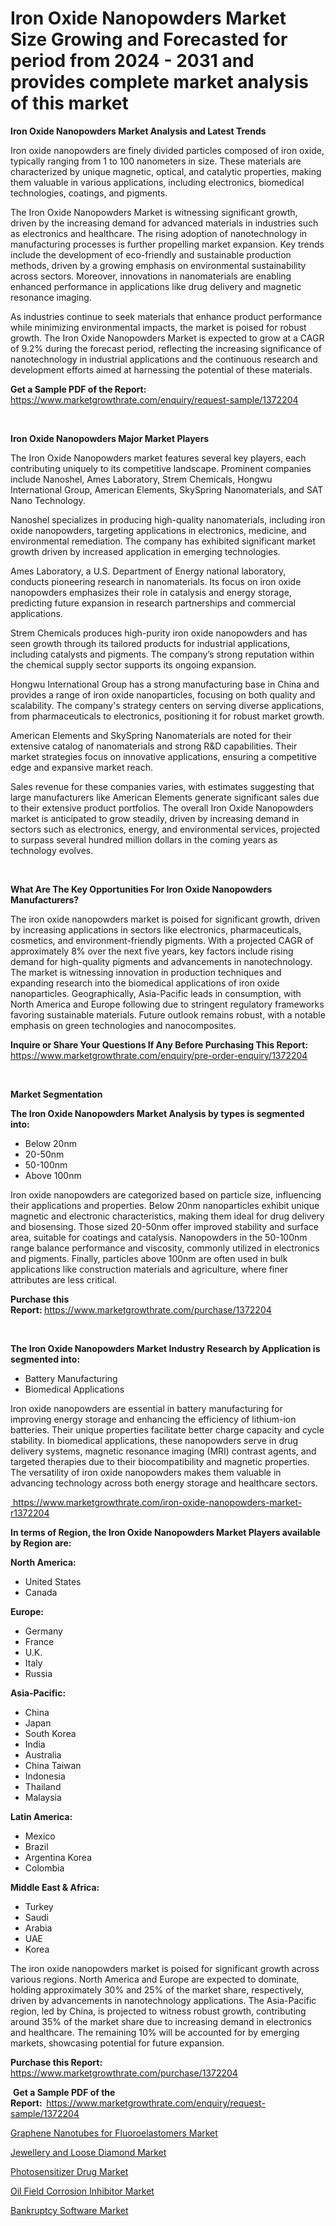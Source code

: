 <p><h1>Iron Oxide Nanopowders Market Size Growing and Forecasted for period from 2024 - 2031 and provides complete market analysis of this market</h1></p><p><strong>Iron Oxide Nanopowders Market Analysis and Latest Trends</strong></p>
<p><p>Iron oxide nanopowders are finely divided particles composed of iron oxide, typically ranging from 1 to 100 nanometers in size. These materials are characterized by unique magnetic, optical, and catalytic properties, making them valuable in various applications, including electronics, biomedical technologies, coatings, and pigments.</p><p>The Iron Oxide Nanopowders Market is witnessing significant growth, driven by the increasing demand for advanced materials in industries such as electronics and healthcare. The rising adoption of nanotechnology in manufacturing processes is further propelling market expansion. Key trends include the development of eco-friendly and sustainable production methods, driven by a growing emphasis on environmental sustainability across sectors. Moreover, innovations in nanomaterials are enabling enhanced performance in applications like drug delivery and magnetic resonance imaging.</p><p>As industries continue to seek materials that enhance product performance while minimizing environmental impacts, the market is poised for robust growth. The Iron Oxide Nanopowders Market is expected to grow at a CAGR of 9.2% during the forecast period, reflecting the increasing significance of nanotechnology in industrial applications and the continuous research and development efforts aimed at harnessing the potential of these materials.</p></p>
<p><strong>Get a Sample PDF of the Report:&nbsp;</strong> <a href="https://www.marketgrowthrate.com/enquiry/request-sample/1372204">https://www.marketgrowthrate.com/enquiry/request-sample/1372204</a></p>
<p>&nbsp;</p>
<p><strong>Iron Oxide Nanopowders Major Market Players</strong></p>
<p><p>The Iron Oxide Nanopowders market features several key players, each contributing uniquely to its competitive landscape. Prominent companies include Nanoshel, Ames Laboratory, Strem Chemicals, Hongwu International Group, American Elements, SkySpring Nanomaterials, and SAT Nano Technology.</p><p>Nanoshel specializes in producing high-quality nanomaterials, including iron oxide nanopowders, targeting applications in electronics, medicine, and environmental remediation. The company has exhibited significant market growth driven by increased application in emerging technologies. </p><p>Ames Laboratory, a U.S. Department of Energy national laboratory, conducts pioneering research in nanomaterials. Its focus on iron oxide nanopowders emphasizes their role in catalysis and energy storage, predicting future expansion in research partnerships and commercial applications.</p><p>Strem Chemicals produces high-purity iron oxide nanopowders and has seen growth through its tailored products for industrial applications, including catalysts and pigments. The company’s strong reputation within the chemical supply sector supports its ongoing expansion.</p><p>Hongwu International Group has a strong manufacturing base in China and provides a range of iron oxide nanoparticles, focusing on both quality and scalability. The company's strategy centers on serving diverse applications, from pharmaceuticals to electronics, positioning it for robust market growth.</p><p>American Elements and SkySpring Nanomaterials are noted for their extensive catalog of nanomaterials and strong R&D capabilities. Their market strategies focus on innovative applications, ensuring a competitive edge and expansive market reach. </p><p>Sales revenue for these companies varies, with estimates suggesting that large manufacturers like American Elements generate significant sales due to their extensive product portfolios. The overall Iron Oxide Nanopowders market is anticipated to grow steadily, driven by increasing demand in sectors such as electronics, energy, and environmental services, projected to surpass several hundred million dollars in the coming years as technology evolves.</p></p>
<p>&nbsp;</p>
<p><strong>What Are The Key Opportunities For Iron Oxide Nanopowders Manufacturers?</strong></p>
<p><p>The iron oxide nanopowders market is poised for significant growth, driven by increasing applications in sectors like electronics, pharmaceuticals, cosmetics, and environment-friendly pigments. With a projected CAGR of approximately 8% over the next five years, key factors include rising demand for high-quality pigments and advancements in nanotechnology. The market is witnessing innovation in production techniques and expanding research into the biomedical applications of iron oxide nanoparticles. Geographically, Asia-Pacific leads in consumption, with North America and Europe following due to stringent regulatory frameworks favoring sustainable materials. Future outlook remains robust, with a notable emphasis on green technologies and nanocomposites.</p></p>
<p><strong>Inquire or Share Your Questions If Any Before Purchasing This Report:</strong> <a href="https://www.marketgrowthrate.com/enquiry/pre-order-enquiry/1372204">https://www.marketgrowthrate.com/enquiry/pre-order-enquiry/1372204</a></p>
<p>&nbsp;</p>
<p><strong>Market Segmentation</strong></p>
<p><strong>The Iron Oxide Nanopowders Market Analysis by types is segmented into:</strong></p>
<p><ul><li>Below 20nm</li><li>20-50nm</li><li>50-100nm</li><li>Above 100nm</li></ul></p>
<p><p>Iron oxide nanopowders are categorized based on particle size, influencing their applications and properties. Below 20nm nanoparticles exhibit unique magnetic and electronic characteristics, making them ideal for drug delivery and biosensing. Those sized 20-50nm offer improved stability and surface area, suitable for coatings and catalysis. Nanopowders in the 50-100nm range balance performance and viscosity, commonly utilized in electronics and pigments. Finally, particles above 100nm are often used in bulk applications like construction materials and agriculture, where finer attributes are less critical.</p></p>
<p><strong>Purchase this Report:&nbsp;</strong><a href="https://www.marketgrowthrate.com/purchase/1372204">https://www.marketgrowthrate.com/purchase/1372204</a></p>
<p>&nbsp;</p>
<p><strong>The Iron Oxide Nanopowders Market Industry Research by Application is segmented into:</strong></p>
<p><ul><li>Battery Manufacturing</li><li>Biomedical Applications</li></ul></p>
<p><p>Iron oxide nanopowders are essential in battery manufacturing for improving energy storage and enhancing the efficiency of lithium-ion batteries. Their unique properties facilitate better charge capacity and cycle stability. In biomedical applications, these nanopowders serve in drug delivery systems, magnetic resonance imaging (MRI) contrast agents, and targeted therapies due to their biocompatibility and magnetic properties. The versatility of iron oxide nanopowders makes them valuable in advancing technology across both energy storage and healthcare sectors.</p></p>
<p><a href="https://www.marketgrowthrate.com/iron-oxide-nanopowders-market-r1372204">&nbsp;https://www.marketgrowthrate.com/iron-oxide-nanopowders-market-r1372204</a></p>
<p><strong>In terms of Region, the Iron Oxide Nanopowders Market Players available by Region are:</strong></p>
<p>
    <p> <strong> North America: </strong>
        <ul>
            <li>United States</li>
            <li>Canada</li>
        </ul>
        </p> 
    <p> <strong> Europe: </strong>
        <ul>
            <li>Germany</li>
            <li>France</li>
            <li>U.K.</li>
            <li>Italy</li>
            <li>Russia</li>
        </ul>
        </p> 
    <p> <strong> Asia-Pacific: </strong>
        <ul>
            <li>China</li>
            <li>Japan</li>
            <li>South Korea</li>
            <li>India</li>
            <li>Australia</li>
            <li>China Taiwan</li>
            <li>Indonesia</li>
            <li>Thailand</li>
            <li>Malaysia</li>
        </ul>
        </p> 
    <p> <strong> Latin America: </strong>
        <ul>
            <li>Mexico</li>
            <li>Brazil</li>
            <li>Argentina Korea</li>
            <li>Colombia</li>
        </ul>
        </p> 
    <p> <strong> Middle East & Africa: </strong>
        <ul>
            <li>Turkey</li>
            <li>Saudi</li>
            <li>Arabia</li>
            <li>UAE</li>
            <li>Korea</li>
        </ul>
    </p>
    </p>
<p><p>The iron oxide nanopowders market is poised for significant growth across various regions. North America and Europe are expected to dominate, holding approximately 30% and 25% of the market share, respectively, driven by advancements in nanotechnology applications. The Asia-Pacific region, led by China, is projected to witness robust growth, contributing around 35% of the market share due to increasing demand in electronics and healthcare. The remaining 10% will be accounted for by emerging markets, showcasing potential for future expansion.</p></p>
<p><strong>Purchase this Report: </strong><a href="https://www.marketgrowthrate.com/purchase/1372204">https://www.marketgrowthrate.com/purchase/1372204</a></p>
<p>&nbsp;<strong>Get a Sample PDF of the Report:&nbsp;&nbsp;</strong><a href="https://www.marketgrowthrate.com/enquiry/request-sample/1372204">https://www.marketgrowthrate.com/enquiry/request-sample/1372204</a></p>
<p><strong></strong></p>
<p><p><a href="https://issuu.com/reportprime-2/docs/graphene-nanotubes-for-fluoroelasto_3a14fd17a72840">Graphene Nanotubes for Fluoroelastomers Market</a></p><p><a href="https://medium.com/@jakiruddin511/global-jewellery-and-loose-diamond-market-by-product-type-by-application-by-region-and-companies-dc1d29a1cf59">Jewellery and Loose Diamond Market</a></p><p><a href="https://github.com/FahadAhmed712/Market-Research-Report-List-1/blob/main/photosensitizer-drug-market.md">Photosensitizer Drug Market</a></p><p><a href="https://medium.com/@jakiruddin511/global-oil-field-corrosion-inhibitor-market-sector-2024-2031-market-metrics-and-market-c39160df2044">Oil Field Corrosion Inhibitor Market</a></p><p><a href="https://www.linkedin.com/pulse/bankruptcy-software-market-size-growing-cagr-101-report-covers-kg20f">Bankruptcy Software Market</a></p></p>